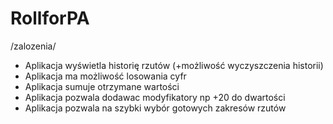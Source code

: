 # RollforPA

  /zalozenia/
- Aplikacja wyświetla historię rzutów (+możliwość wyczyszczenia historii)
- Aplikacja ma możliwość losowania cyfr
- Aplikacja sumuje otrzymane wartości
- Aplikacja pozwala dodawac modyfikatory np +20 do dwartości
- Aplikacja pozwala na szybki wybór gotowych zakresów rzutów 
